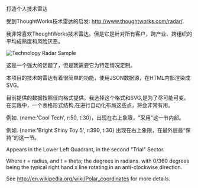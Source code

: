 打造个人技术雷达

受到ThoughtWorks技术雷达的启发: http://www.thoughtworks.com/radar/.

我非常喜欢ThoughtWorks技术雷达。但是它是针对所有客户，跨产业、跨组织的平均成熟度和风险厌恶。

![Technology Radar Sample](/techradar_example.png?raw=true)

这是一个强大的话题了，但是我需要它为特定情况定制。

本项目的技术的雷达有着很简单的功能，使用JSON数据源，在HTML内部渲染成SVG。

目前提供的数据按照径向格式提供。我选择这个格式和SVG,是为了尽可能可变。在实践中，一个表格形式结构,在进行自动化布局这些点，将会非常有用。

例如. {name:'Cool Tech', r:50, t:30}，出现在右上象限，"采用"这一节内部。

例如. {name:'Bright Shiny Toy 5', r:390, t:30} 出现在右上象限，在最外层最“保持”的这一节。

Appears in the Lower Left Quadrant, in the second "Trial" Sector.

Where r = radius, and t = theta; the degrees in radians. with 0/360 degrees being the typical right hand x line rotating in an anti-clockwise direction.

See http://en.wikipedia.org/wiki/Polar_coordinates for more details.
